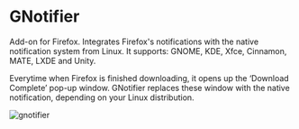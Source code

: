 GNotifier
=========

Add-on for Firefox. Integrates Firefox's notifications with the native 
notification system from Linux. It supports: GNOME, KDE, Xfce, 
Cinnamon, MATE, LXDE and Unity.

Everytime when Firefox is finished downloading, it opens up the 
‘Download Complete’ pop-up window. GNotifier replaces these window 
with the native notification, depending on your Linux distribution. 

![gnotifier](https://raw.github.com/mkiol/GNotifier/master/screenshot3.png)

